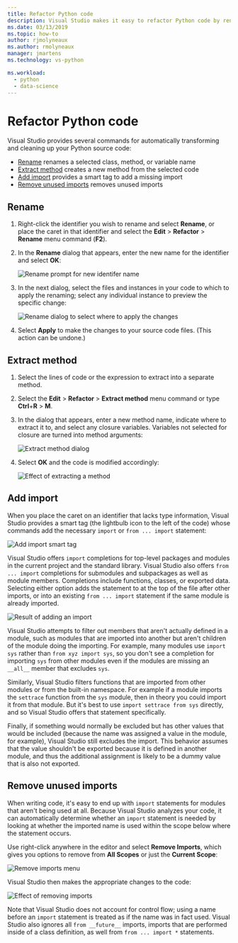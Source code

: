 ```yaml
---
title: Refactor Python code
description: Visual Studio makes it easy to refactor Python code by renaming identifiers, extracting methods, adding imports, and removing unused imports.
ms.date: 03/13/2019
ms.topic: how-to
author: rjmolyneaux
ms.author: rmolyneaux
manager: jmartens
ms.technology: vs-python

ms.workload:
  - python
  - data-science
---
```


# Refactor Python code

Visual Studio provides several commands for automatically transforming and cleaning up your Python source code:

- [Rename](#rename) renames a selected class, method, or variable name
- [Extract method](#extract-method) creates a new method from the selected code
- [Add import](#add-import) provides a smart tag to add a missing import
- [Remove unused imports](#remove-unused-imports) removes unused imports

## Rename

1. Right-click the identifier you wish to rename and select **Rename**, or place the caret in that identifier and select the **Edit** > **Refactor** > **Rename** menu command (**F2**).
2. In the **Rename** dialog that appears, enter the new name for the identifier and select **OK**:

   ![Rename prompt for new identifer name](media/code-refactor-rename-1.png)

3. In the next dialog, select the files and instances in your code to which to apply the renaming; select any individual instance to preview the specific change:

   ![Rename dialog to select where to apply the changes](media/code-refactor-rename-2.png)

4. Select **Apply** to make the changes to your source code files. (This action can be undone.)

## Extract method

1. Select the lines of code or the expression to extract into a separate method.
2. Select the **Edit** > **Refactor** > **Extract method** menu command or type **Ctrl**+**R** > **M**.
3. In the dialog that appears, enter a new method name, indicate where to extract it to, and select any closure variables. Variables not selected for closure are turned into method arguments:

   ![Extract method dialog](media/code-refactor-extract-method-1.png)

4. Select **OK** and the code is modified accordingly:

   ![Effect of extracting a method](media/code-refactor-extract-method-2.png)

## Add import

When you place the caret on an identifier that lacks type information, Visual Studio provides a smart tag (the lightbulb icon to the left of the code) whose commands add the necessary `import` or `from ... import` statement:

![Add import smart tag](media/code-refactor-add-import-1.png)

Visual Studio offers `import` completions for top-level packages and modules in the current project and the standard library. Visual Studio also offers `from ... import` completions for submodules and subpackages as well as module members. Completions include functions, classes, or exported data. Selecting either option adds the statement to at the top of the file after other imports, or into an existing `from ... import` statement if the same module is already imported.

![Result of adding an import](media/code-refactor-add-import-2.png)

Visual Studio attempts to filter out members that aren't actually defined in a module, such as modules that are imported into another but aren't children of the module doing the importing. For example, many modules use `import sys` rather than `from xyz import sys`, so you don't see a completion for importing `sys` from other modules even if the modules are missing an `__all__` member that excludes `sys`.

Similarly, Visual Studio filters functions that are imported from other modules or from the built-in namespace. For example if a module imports the `settrace` function from the `sys` module, then in theory you could import it from that module. But it's best to use `import settrace from sys` directly, and so Visual Studio offers that statement specifically.

Finally, if something would normally be excluded but has other values that would be included (because the name was assigned a value in the module, for example), Visual Studio still excludes the import. This behavior assumes that the value shouldn't be exported because it is defined in another module, and thus the additional assignment is likely to be a dummy value that is also not exported.

## Remove unused imports

When writing code, it's easy to end up with `import` statements for modules that aren't being used at all. Because Visual Studio analyzes your code, it can automatically determine whether an `import` statement is needed by looking at whether the imported name is used within the scope below where the statement occurs.

Use right-click anywhere in the editor and select **Remove Imports**, which gives you options to remove from **All Scopes** or just the **Current Scope**:

![Remove imports menu](media/code-refactor-remove-imports-1.png)

Visual Studio then makes the appropriate changes to the code:

![Effect of removing imports](media/code-refactor-remove-imports-2.png)

Note that Visual Studio does not account for control flow; using a name before an `import` statement is treated as if the name was in fact used. Visual Studio also ignores all `from __future__` imports, imports that are performed inside of a class definition, as well from `from ... import *` statements.
